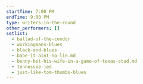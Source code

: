 ```yaml
---
startTime: 7:00 PM
endTime: 9:00 PM
type: writers-in-the-round
other_performers: []
setlist:
  - ballad-of-the-condor
  - workingmans-blues
  - black-and-blues
  - babe-it-aint-no-lie.md
  - benny-bet-his-wife-in-a-game-of-texas-stud.md
  - tennessee-jed
  - just-like-tom-thumbs-blues
---
```

